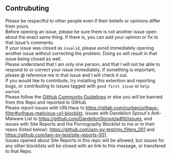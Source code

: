 ## Contrubuting
Please be respectful to other people even if their beliefs or opinions differ from yours. <br/>
Before opening an issue, please be sure there is not another issue open about the exact same thing. If there is, you can add your opinion or fix to that issue's comments. <br/>
If your issue was closed as `invalid`, please avoid immediately opening another issue without correcting the problem. Doing so will result in that issue being closed as well. <br/>
Please understand that I am only one person, and that I will not be able to respond to or correct your issue immediately. If something is important, please @ reference me in that issue and I will check it out.<br/>
If you would like to contribute, try installing this extention and reporting bugs, or contributing to issues tagged with  ```good first issue``` or ```help wanted```.<br/>
Please follow the [GitHub Community Guidelines](https://docs.github.com/en/github/site-policy/github-community-guidelines#what-is-not-allowed) or else you will be banned from this Repo and reported to GitHub. <br/>
Please report issues with URLHaus to https://gitlab.com/curben/urlhaus-filter#urlhaus-malicious-url-blocklist, issues with Dandelion Sprout's Anti-Malware List to https://github.com/DandelionSprout/adfilt/issues, and issues with Site Reports and the Pornography Blocklist to me or in their repos (listed below):
https://github.com/iam-py-test/my_filters_001 and https://github.com/iam-py-test/site-reports-001. <br/>
Issues opened about Site Reports in this repo will be allowed, but issues for any other blocklists will be closed with an link to this message, or transfered to that Repo.
